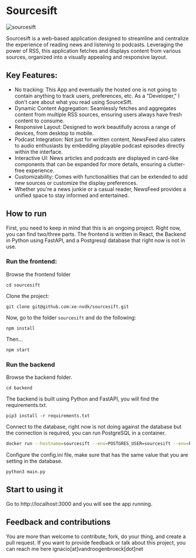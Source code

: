 # Sourcesift

![sourcesift](https://github.com/xe-nvdk/sourcesift/assets/64545348/0083cd2e-2cb8-43bf-a93b-2ad7d37aea18)

Sourcesift is a web-based application designed to streamline and centralize the experience of reading news and listening to podcasts. Leveraging the power of RSS, this application fetches and displays content from various sources, organized into a visually appealing and responsive layout.

## Key Features:

* No tracking: This App and eventually the hosted one is not going to contain anything to track users, preferences, etc. As a "Developer," I don't care about what you read using SourceSift. 
* Dynamic Content Aggregation: Seamlessly fetches and aggregates content from multiple RSS sources, ensuring users always have fresh content to consume.
* Responsive Layout: Designed to work beautifully across a range of devices, from desktop to mobile.
* Podcast Integration: Not just for written content, NewsFeed also caters to audio enthusiasts by embedding playable podcast episodes directly within the interface.
* Interactive UI: News articles and podcasts are displayed in card-like components that can be expanded for more details, ensuring a clutter-free experience.
* Customizability: Comes with functionalities that can be extended to add new sources or customize the display preferences.
* Whether you're a news junkie or a casual reader, NewsFeed provides a unified space to stay informed and entertained.

## How to run

First, you need to keep in mind that this is an ongoing project. Right now, you can find two/three parts. The frontend is written in React, the Backend in Python using FastAPI, and a Postgresql database that right now is not in use.

### Run the frontend:

Browse the frontend folder

```
cd sourcesift
```

Clone the project:

```
git clone git@github.com:xe-nvdk/sourcesift.git
```
Now, go to the folder `sourcesift` and do the following:

```
npm install
```

Then...

```
npm start
```

### Run the backend

Browse the backend folder. 

```
cd backend
```

The backend is built using Python and FastAPI, you will find the requirements.txt.

```
pip3 install -r requirements.txt
```

Connect to the database, right now is not doing against the database but the connection is required, you can run PostgreSQL in a container. 

```bash
docker run --hostname=sourcesift --env=POSTGRES_USER=sourcesift --env=POSTGRES_PASSWORD=sourcesift --env=POSTGRES_HOST_AUTH_METHOD=trust --env=POSTGRES_DB=sourcesift --env=PATH=/usr/local/sbin:/usr/local/bin:/usr/sbin:/usr/bin:/sbin:/bin:/usr/lib/postgresql/15/bin --env=GOSU_VERSION=1.14 --env=LANG=en_US.utf8 --env=PG_MAJOR=15 --env=PG_VERSION=15.1-1.pgdg110+1 --env=PGDATA=/var/lib/postgresql/data --volume=/var/lib/postgresql/data -p 5432:5432 --restart=no --runtime=runc -d postgres
```

Configure the config.ini file, make sure that has the same value that you are setting in the database. 

```
python3 main.py
```

## Start to using it

Go to http://localhost:3000 and you will see the app running. 

## Feedback and contributions

You are more than welcome to contribute, fork, do your thing, and create a pull request. If you want to provide feedback or talk about this project, you can reach me here ignacio[at]vandroogenbroeck[dot]net
